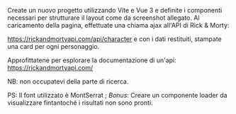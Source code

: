 Create un nuovo progetto utilizzando Vite e Vue 3 e definite i componenti necessari per strutturare il layout come da screenshot allegato.
Al caricamento della pagina, effettuate una chiama ajax all'API di Rick & Morty:

https://rickandmortyapi.com/api/character
e con i dati restituiti, stampate una card per ogni personaggio.

Approfittatene per esplorare la documentazione di un'api:
https://rickandmortyapi.com/

NB: non occupatevi della parte di ricerca.

PS: Il font utilizzato è MontSerrat ;
*Bonus:*
Creare un componente loader da visualizzare fintantoché i risultati non sono pronti.